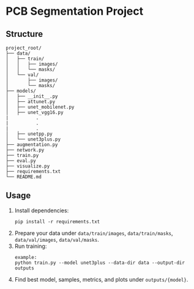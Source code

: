 # PCB Segmentation Project

## Structure
```
project_root/
├── data/
│   ├── train/
│   │   ├── images/
│   │   └── masks/
│   └── val/
│       ├── images/
│       └── masks/
├── models/
│   ├── __init__.py
│   ├── attunet.py
│   ├── unet_mobilenet.py
│   ├── unet_vgg16.py
|          .
|          .
|          .
│   ├── unetpp.py
│   └── unet3plus.py
├── augmentation.py
├── network.py
├── train.py
├── eval.py
├── visualize.py
├── requirements.txt
└── README.md
```

## Usage
1. Install dependencies:
   ```
   pip install -r requirements.txt
   ```
2. Prepare your data under `data/train/images`, `data/train/masks`, `data/val/images`, `data/val/masks`.
3. Run training:
   ```
   example:
   python train.py --model unet3plus --data-dir data --output-dir outputs
   ```
4. Find best model, samples, metrics, and plots under `outputs/{model}`.
